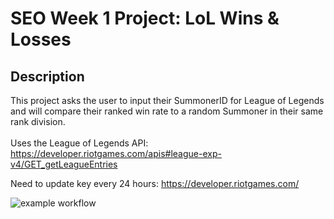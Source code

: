 # SEO Week 1 Project: LoL Wins & Losses

## Description
This project asks the user to input their SummonerID for League of Legends and will compare their ranked win rate to a random Summoner in their same rank division.\
\
Uses the League of Legends API:
https://developer.riotgames.com/apis#league-exp-v4/GET_getLeagueEntries

Need to update key every 24 hours:
https://developer.riotgames.com/

![example workflow](https://github.com/creyez/SEO_W1Project/actions/workflows/style.yaml/badge.svg)
